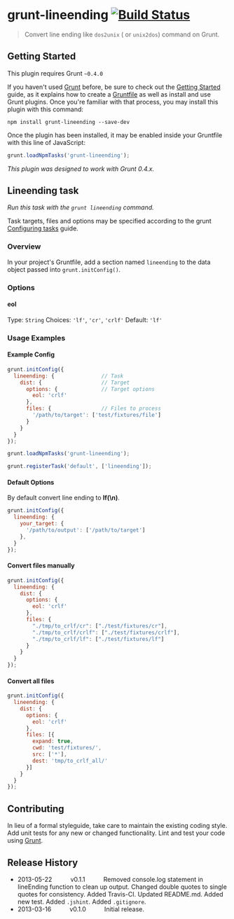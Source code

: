 # grunt-lineending [![Build Status](https://travis-ci.org/psyrendust/grunt-lineending.png?branch=master)](https://travis-ci.org/psyrendust/grunt-lineending)

> Convert line ending like `dos2unix` ( or `unix2dos`) command on Grunt.


## Getting Started
This plugin requires Grunt `~0.4.0`

If you haven't used [Grunt](http://gruntjs.com/) before, be sure to check out the [Getting Started](http://gruntjs.com/getting-started) guide, as it explains how to create a [Gruntfile](http://gruntjs.com/sample-gruntfile) as well as install and use Grunt plugins. Once you're familiar with that process, you may install this plugin with this command:

```shell
npm install grunt-lineending --save-dev
```

Once the plugin has been installed, it may be enabled inside your Gruntfile with this line of JavaScript:

```js
grunt.loadNpmTasks('grunt-lineending');
```

*This plugin was designed to work with Grunt 0.4.x.*


## Lineending task
_Run this task with the `grunt lineending` command._

Task targets, files and options may be specified according to the grunt [Configuring tasks](http://gruntjs.com/configuring-tasks) guide.

### Overview
In your project's Gruntfile, add a section named `lineending` to the data object passed into `grunt.initConfig()`.

### Options

#### eol
Type: `String`
Choices: `'lf'`, `'cr'`, `'crlf'`
Default: `'lf'`

### Usage Examples

#### Example Config

```javascript
grunt.initConfig({
  lineending: {               // Task
    dist: {                   // Target
      options: {              // Target options
        eol: 'crlf'
      },
      files: {                // Files to process
        '/path/to/target': ['test/fixtures/file']
      }
    }
  }
});

grunt.loadNpmTasks('grunt-lineending');

grunt.registerTask('default', ['lineending']);
```

#### Default Options
By default convert line ending to <b>lf(\n)</b>.

```js
grunt.initConfig({
  lineending: {
    your_target: {
      '/path/to/output': ['/path/to/target']
    },
  }
});
```

#### Convert files manually
```js
grunt.initConfig({
  lineending: {
    dist: {
      options: {
        eol: 'crlf'
      },
      files: {
        "./tmp/to_crlf/cr": ["./test/fixtures/cr"],
        "./tmp/to_crlf/crlf": ["./test/fixtures/crlf"],
        "./tmp/to_crlf/lf": ["./test/fixtures/lf"]
      }
    }
  }
});
```

#### Convert all files
```js
grunt.initConfig({
  lineending: {
    dist: {
      options: {
        eol: 'crlf'
      },
      files: [{
        expand: true,
        cwd: 'test/fixtures/',
        src: ['*'],
        dest: 'tmp/to_crlf_all/'
      }]
    }
  }
});
```

## Contributing
In lieu of a formal styleguide, take care to maintain the existing coding style. Add unit tests for any new or changed functionality. Lint and test your code using [Grunt](http://gruntjs.com/).

## Release History
 * 2013-05-22   v0.1.1   Removed console.log statement in lineEnding function to clean up output. Changed double quotes to single quotes for consistency. Added Travis-CI. Updated README.md. Added new test. Added `.jshint`. Added `.gitignore`.
 * 2013-03-16   v0.1.0   Initial release.
